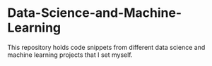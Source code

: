 # Data-Science-and-Machine-Learning
This repository holds code snippets from different data science and machine learning projects that I set myself.
